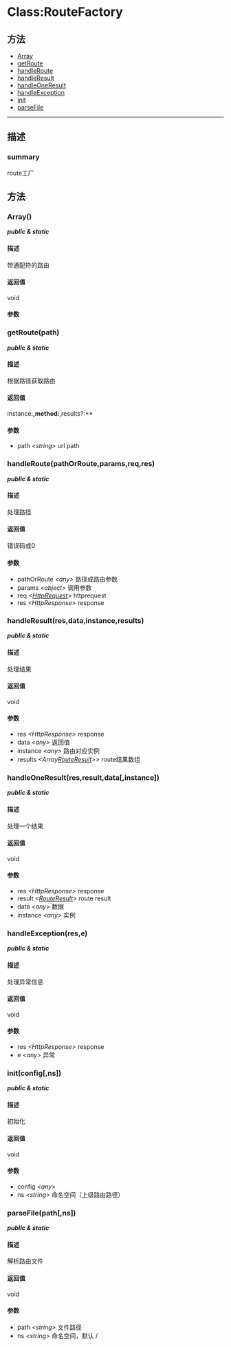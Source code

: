 # Class:RouteFactory   
## 方法
+ [Array](#METHOD_Array)
+ [getRoute](#METHOD_getRoute)
+ [handleRoute](#METHOD_handleRoute)
+ [handleResult](#METHOD_handleResult)
+ [handleOneResult](#METHOD_handleOneResult)
+ [handleException](#METHOD_handleException)
+ [init](#METHOD_init)
+ [parseFile](#METHOD_parseFile)
---   
## 描述
   
### summary   
route工厂  
   
## 方法   
### <a id="METHOD_Array">Array()</a>   
***public &  static***   
#### 描述   
带通配符的路由   
#### 返回值   
void   
#### 参数   
### <a id="METHOD_getRoute">getRoute(path)</a>   
***public &  static***   
#### 描述   
根据路径获取路由   
#### 返回值   
instance:**,method:**,results?:**   
#### 参数   
+ path *&lt;string&gt;*      url path   
### <a id="METHOD_handleRoute">handleRoute(pathOrRoute,params,req,res)</a>   
***public &  static***   
#### 描述   
处理路径   
#### 返回值   
错误码或0   
#### 参数   
+ pathOrRoute *&lt;any&gt;*   路径或路由参数   
+ params *&lt;object&gt;*        调用参数   
+ req *&lt;[HttpRequest](#/webroute/api/HttpRequest)&gt;*           httprequest   
+ res *&lt;HttpResponse&gt;*           response   
### <a id="METHOD_handleResult">handleResult(res,data,instance,results)</a>   
***public &  static***   
#### 描述   
处理结果   
#### 返回值   
void   
#### 参数   
+ res *&lt;HttpResponse&gt;*       response   
+ data *&lt;any&gt;*      返回值   
+ instance *&lt;any&gt;*  路由对应实例   
+ results *&lt;Array[RouteResult](#/webroute/api/RouteResult)>&gt;*   route结果数组   
### <a id="METHOD_handleOneResult">handleOneResult(res,result,data[,instance])</a>   
***public &  static***   
#### 描述   
处理一个结果   
#### 返回值   
void   
#### 参数   
+ res *&lt;HttpResponse&gt;*           response   
+ result *&lt;[RouteResult](#/webroute/api/RouteResult)&gt;*        route result   
+ data *&lt;any&gt;*          数据   
+ instance *&lt;any&gt;*      实例   
### <a id="METHOD_handleException">handleException(res,e)</a>   
***public &  static***   
#### 描述   
处理异常信息   
#### 返回值   
void   
#### 参数   
+ res *&lt;HttpResponse&gt;*   response   
+ e *&lt;any&gt;*     异常   
### <a id="METHOD_init">init(config[,ns])</a>   
***public &  static***   
#### 描述   
初始化   
#### 返回值   
void   
#### 参数   
+ config *&lt;any&gt;*    
+ ns *&lt;string&gt;*        命名空间（上级路由路径）   
### <a id="METHOD_parseFile">parseFile(path[,ns])</a>   
***public &  static***   
#### 描述   
解析路由文件   
#### 返回值   
void   
#### 参数   
+ path *&lt;string&gt;*  文件路径   
+ ns *&lt;string&gt;*    命名空间，默认 /   
